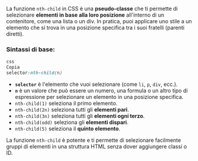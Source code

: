 La funzione `nth-child` in CSS è una **pseudo-classe** che ti permette di selezionare **elementi in base alla loro posizione** all'interno di un contenitore, come una lista o un div. In pratica, puoi applicare uno stile a un elemento che si trova in una posizione specifica tra i suoi fratelli (parenti diretti).

### Sintassi di base:

```css
css
Copia
selector:nth-child(n)

```

- **`selector`** è l'elemento che vuoi selezionare (come `li`, `p`, `div`, ecc.).
- **`n`** è un valore che può essere un numero, una formula o un altro tipo di espressione per selezionare un elemento in una posizione specifica.
- `nth-child(1)` seleziona il primo elemento.
- `nth-child(2n)` seleziona tutti gli **elementi pari**.
- `nth-child(3n)` seleziona tutti gli **elementi ogni terzo**.
- `nth-child(odd)` seleziona gli **elementi dispari**.
- `nth-child(5)` seleziona il **quinto elemento**.

La funzione `nth-child` è potente e ti permette di selezionare facilmente gruppi di elementi in una struttura HTML senza dover aggiungere classi o ID.